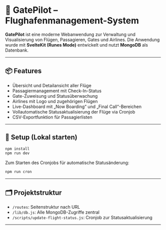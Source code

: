 # 🛫 GatePilot – Flughafenmanagement-System

**GatePilot** ist eine moderne Webanwendung zur Verwaltung und Visualisierung von Flügen, Passagieren, Gates und Airlines. Die Anwendung wurde mit **SvelteKit (Runes Mode)** entwickelt und nutzt **MongoDB** als Datenbank.

---

## 📦 Features

- Übersicht und Detailansicht aller Flüge
- Passagiermanagement mit Check-In-Status
- Gate-Zuweisung und Statusüberwachung
- Airlines mit Logo und zugehörigen Flügen
- Live-Dashboard mit „Now Boarding“ und „Final Call“-Bereichen
- Vollautomatische Statusaktualisierung der Flüge via Cronjob
- CSV-Exportfunktion für Passagierlisten

---

## 🚀 Setup (Lokal starten)

```bash
npm install
npm run dev
```

Zum Starten des Cronjobs für automatische Statusänderung:

```bash
npm run cron
```

---

## 🗂️ Projektstruktur

- `/routes`: Seitenstruktur nach URL
- `/lib/db.js`: Alle MongoDB-Zugriffe zentral
- `/scripts/update-flight-status.js`: Cronjob zur Statusaktualisierung

---



